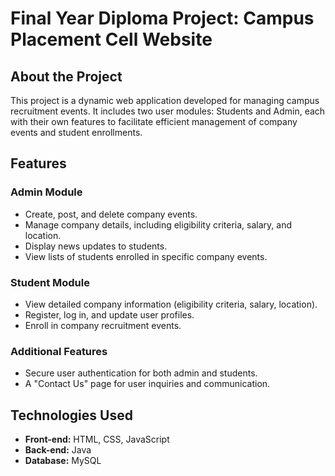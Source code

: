 # Final Year Diploma Project: Campus Placement Cell Website

## About the Project
This project is a dynamic web application developed for managing campus recruitment events. It includes two user modules: Students and Admin, each with their own features to facilitate efficient management of company events and student enrollments.

## Features

### Admin Module
- Create, post, and delete company events.
- Manage company details, including eligibility criteria, salary, and location.
- Display news updates to students.
- View lists of students enrolled in specific company events.

### Student Module
- View detailed company information (eligibility criteria, salary, location).
- Register, log in, and update user profiles.
- Enroll in company recruitment events.

### Additional Features
- Secure user authentication for both admin and students.
- A "Contact Us" page for user inquiries and communication.

## Technologies Used
- **Front-end:** HTML, CSS, JavaScript
- **Back-end:** Java
- **Database:** MySQL

